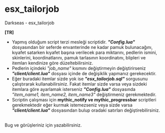 # esx_tailorjob
Darkseas - esx_tailorjob

<b>[TR]</b> <br/>
- Yapmış olduğum script terzi mesleği scriptidir. <b><i>"Config.lua"</b></i> dosyasından bir seferde envanterinde ne kadar pamuk bulunacağını, kıyafet satarken kıyafet başına verilecek para miktarını, pedlerin ismini, skinlerini, koordinatlarını, pamuk tarlasının koordinatını, blipleri ve itemları kendinize göre düzeltebilirsiniz.
- Pedlerin içindeki <i>"job_name"</i> kısmını değiştirmeyin değiştirirseniz <b><i>"client/client.lua"</b></i> dosyası içinde de değişiklik yapmanız gerekecektir.
- Eğer buradaki itemlar sizde yok ise <b><i>"esx_tailorjob.sql"</b></i> sorgusunu çalıştırarak kullanabilirsiniz. Fakat itemlar sizde varsa veya sizdeki itemlara göre ayarlamak isterseniz <b><i>"Config.lua"</b></i> dosyasında <i>"item_name1, item_name2, item_name3"</i> değiştirmeniz gerekmektedir.
- Scriptin çalışması için <b>mythic_notify ve mythic_progressbar</b> scriptleri gerekmektedir eğer kurmak istemezseniz veya sizde varsa <b><i>"client/client.lua"</b></i> dosyasından bulup oradaki satırları değiştirebilirsiniz.

<br/>
Bug ve görüşleriniz için yazabilirsiniz.
